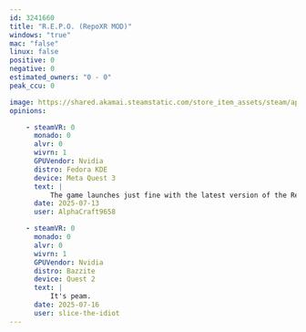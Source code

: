 ```yaml
---
id: 3241660
title: "R.E.P.O. (RepoXR MOD)"
windows: "true"
mac: "false"
linux: false
positive: 0
negative: 0
estimated_owners: "0 - 0"
peak_ccu: 0

image: https://shared.akamai.steamstatic.com/store_item_assets/steam/apps/3241660/header.jpg?t=1721725925
opinions:

    - steamVR: 0
      monado: 0
      alvr: 0
      wivrn: 1
      GPUVendor: Nvidia
      distro: Fedora KDE
      device: Meta Quest 3
      text: |
          The game launches just fine with the latest version of the RepoXR mod and with the default WiVRn profile in Envision. Latency and stability are good, and the game runs without any noticeable issues in regards to visuals, gameplay and tracking. No manual configuration required.
      date: 2025-07-13
      user: AlphaCraft9658

    - steamVR: 0
      monado: 0
      alvr: 0
      wivrn: 1
      GPUVendor: Nvidia
      distro: Bazzite
      device: Quest 2
      text: |
          It's peam.
      date: 2025-07-16
      user: slice-the-idiot
---
```


